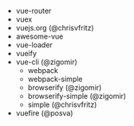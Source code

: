- vue-router
- vuex
- vuejs.org (@chrisvfritz)
- awesome-vue
- vue-loader
- vueify
- vue-cli (@zigomir)
  - webpack
  - webpack-simple
  - browserify (@zigomir)
  - browserify-simple (@zigomir)
  - simple (@chrisvfritz)
- vuefire (@posva)